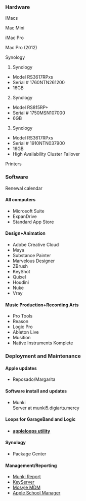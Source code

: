 ### Hardware

iMacs

Mac Mini

iMac Pro

Mac Pro (2012)

Synology  

1. Synology
 - Model RS3617RPxs
 - Serial # 1760NTN261200
 - 16GB
2. Synology
 - Model RS815RP+
 - Serial # 1750MSN107000
 - 6GB
3. Synology
 - Model RS3617RPxs
 - Serial # 1910NTN037900
 - 16GB
 - High Availability Cluster Failover

Printers

### Software

Renewal calendar

#### All computers

-   Microsoft Suite
-   ExpanDrive
-   Standard App Store

#### Design+Animation

-   Adobe Creative Cloud
-   Maya
-   Substance Painter
-   Marvelous Designer
-   ZBrush
-   KeyShot
-   Quixel
-   Houdini
-   Nuke
-   Vray

#### Music Production+Recording Arts

-   Pro Tools
-   Reason
-   Logic Pro
-   Ableton Live
-   Musition
-   Native Instruments Komplete

### __Deployment and Maintenance__  

#### Apple updates

-   Reposado/Margarita

#### Software install and updates

-   Munki  
    Server at munki5.digiarts.mercy

#### Loops for GarageBand and Logic

-   #### [appleloops utility](https://github.com/carlashley/appleLoops)

#### Synology

-   Package Center

#### Management/Reporting

-   [Munki Report](http://munki5.digiarts.mercy/report/)
-   [KeyServer](http://license2.digiarts.mercy:8081/software)
-   [Mosyle MDM](https://mybusiness.mosyle.com)
-   [Apple School Manager](https://school.apple.com)

